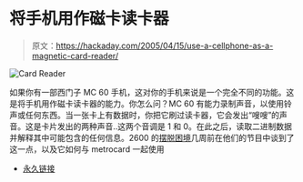 # 将手机用作磁卡读卡器

> 原文：<https://hackaday.com/2005/04/15/use-a-cellphone-as-a-magnetic-card-reader/>

![Card Reader](img/c51ab02605f144357c5f5e1689cfc539.png)

如果你有一部西门子 MC 60 手机，这对你的手机来说是一个完全不同的功能。这是将手机用作磁卡读卡器的能力。你怎么问？MC 60 有能力录制声音，以使用铃声或任何东西。当一张卡上有数据时，你把它刷过读卡器，它会发出“嗖嗖”的声音。这是卡片发出的两种声音..这两个音调是 1 和 0。在此之后，读取二进制数据并解释其中可能包含的任何信息。2600 的[摆脱困境](http://)几周前在他们的节目中谈到了这一点，以及它如何与 metrocard 一起使用

*   [永久链接](http://deepquest.code511.com/blog/more.php?id=263_0_1_0_M)